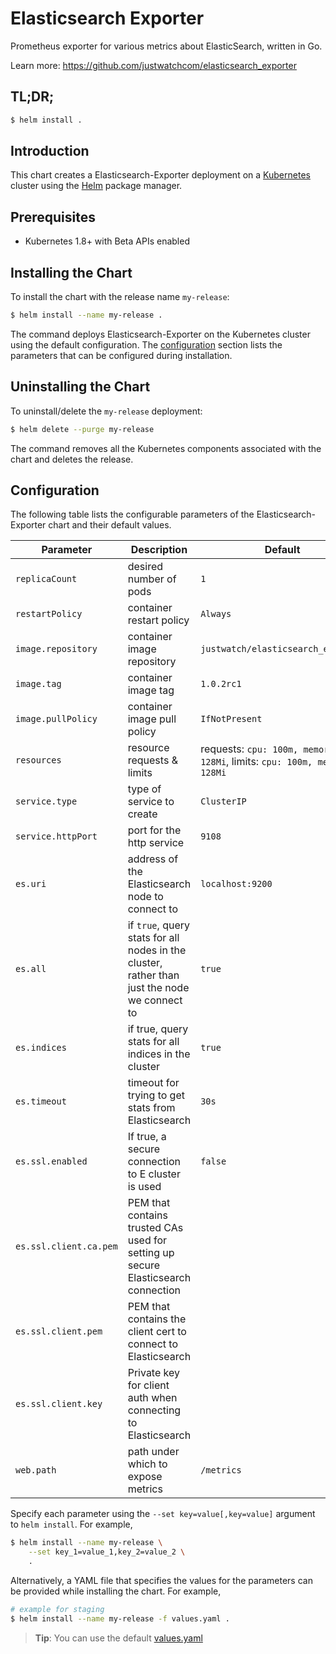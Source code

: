# Elasticsearch Exporter

Prometheus exporter for various metrics about ElasticSearch, written in Go.

Learn more: https://github.com/justwatchcom/elasticsearch_exporter

## TL;DR;

```bash
$ helm install .
```

## Introduction

This chart creates a Elasticsearch-Exporter deployment on a [Kubernetes](http://kubernetes.io) 
cluster using the [Helm](https://helm.sh) package manager.

## Prerequisites

- Kubernetes 1.8+ with Beta APIs enabled

## Installing the Chart

To install the chart with the release name `my-release`:

```bash
$ helm install --name my-release .
```

The command deploys Elasticsearch-Exporter on the Kubernetes cluster using the default configuration. The [configuration](#configuration) section lists the parameters that can be configured during installation.

## Uninstalling the Chart

To uninstall/delete the `my-release` deployment:

```bash
$ helm delete --purge my-release
```
The command removes all the Kubernetes components associated with the chart and deletes the release.

## Configuration

The following table lists the configurable parameters of the Elasticsearch-Exporter chart and their default values.

Parameter | Description | Default
--- | --- | ---
`replicaCount` | desired number of pods | `1`
`restartPolicy` | container restart policy | `Always`
`image.repository` | container image repository | `justwatch/elasticsearch_exporter`
`image.tag` | container image tag | `1.0.2rc1`
`image.pullPolicy` | container image pull policy | `IfNotPresent`
`resources` | resource requests & limits | requests: `cpu: 100m, memory: 128Mi`, limits: `cpu: 100m, memory: 128Mi`
`service.type` | type of service to create | `ClusterIP`
`service.httpPort` | port for the http service | `9108`
`es.uri` | address of the Elasticsearch node to connect to | `localhost:9200`
`es.all` | if `true`, query stats for all nodes in the cluster, rather than just the node we connect to | `true`
`es.indices` | if true, query stats for all indices in the cluster | `true`
`es.timeout` | timeout for trying to get stats from Elasticsearch | `30s`
`es.ssl.enabled` | If true, a secure connection to E cluster is used | `false`
`es.ssl.client.ca.pem` | PEM that contains trusted CAs used for setting up secure Elasticsearch connection |
`es.ssl.client.pem` | PEM that contains the client cert to connect to Elasticsearch |
`es.ssl.client.key` | Private key for client auth when connecting to Elasticsearch |
`web.path` | path under which to expose metrics | `/metrics`

Specify each parameter using the `--set key=value[,key=value]` argument to `helm install`. For example,

```bash
$ helm install --name my-release \
    --set key_1=value_1,key_2=value_2 \
    .
```

Alternatively, a YAML file that specifies the values for the parameters can be provided while installing the chart. For example,

```bash
# example for staging
$ helm install --name my-release -f values.yaml .
```

> **Tip**: You can use the default [values.yaml](values.yaml)
